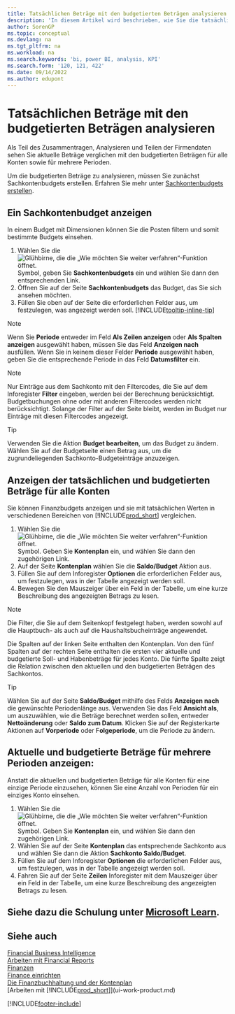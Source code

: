 ```yaml
---
title: Tatsächlichen Beträge mit den budgetierten Beträgen analysieren
description: 'In diesem Artikel wird beschrieben, wie Sie die tatsächlichen Beträge im Vergleich zu den geplanten Beträgen analysieren können, um Daten Ihrer Firma zu erfassen, zu analysieren und weiterzugeben.'
author: SorenGP
ms.topic: conceptual
ms.devlang: na
ms.tgt_pltfrm: na
ms.workload: na
ms.search.keywords: 'bi, power BI, analysis, KPI'
ms.search.form: '120, 121, 422'
ms.date: 09/14/2022
ms.author: edupont
---
```

# <a name="analyze-actual-amounts-versus-budgeted-amounts" />Tatsächlichen Beträge mit den budgetierten Beträgen analysieren

Als Teil des Zusammentragen, Analysieren und Teilen der Firmendaten sehen Sie aktuelle Beträge verglichen mit den budgetierten Beträgen für alle Konten sowie für mehrere Perioden.

Um die budgetierten Beträge zu analysieren, müssen Sie zunächst Sachkontenbudgets erstellen. Erfahren Sie mehr unter [Sachkontenbudgets erstellen](finance-how-create-budgets.md).

## <a name="view-a-gl-budget" />Ein Sachkontenbudget anzeigen

In einem Budget mit Dimensionen können Sie die Posten filtern und somit bestimmte Budgets einsehen.

1. Wählen Sie die ![Glühbirne, die die „Wie möchten Sie weiter verfahren“-Funktion öffnet.](media/ui-search/search_small.png "Tell me-Funktion") Symbol, geben Sie **Sachkontenbudgets** ein und wählen Sie dann den entsprechenden Link.
2. Öffnen Sie auf der Seite **Sachkontenbudgets** das Budget, das Sie sich ansehen möchten.  
3. Füllen Sie oben auf der Seite die erforderlichen Felder aus, um festzulegen, was angezeigt werden soll. [!INCLUDE[tooltip-inline-tip](includes/tooltip-inline-tip_md.md)]

> [!NOTE]  
> Wenn Sie **Periode** entweder im Feld **Als Zeilen anzeigen** oder **Als Spalten anzeigen** ausgewählt haben, müssen Sie das Feld **Anzeigen nach** ausfüllen. Wenn Sie in keinem dieser Felder **Periode** ausgewählt haben, geben Sie die entsprechende Periode in das Feld **Datumsfilter** ein.  

> [!NOTE]  
> Nur Einträge aus dem Sachkonto mit den Filtercodes, die Sie auf dem Inforegister **Filter** eingeben, werden bei der Berechnung berücksichtigt. Budgetbuchungen ohne oder mit anderen Filtercodes werden nicht berücksichtigt. Solange der Filter auf der Seite bleibt, werden im Budget nur Einträge mit diesen Filtercodes angezeigt.  

> [!TIP]  
> Verwenden Sie die Aktion **Budget bearbeiten**, um das Budget zu ändern. Wählen Sie auf der Budgetseite einen Betrag aus, um die zugrundeliegenden Sachkonto-Budgeteinträge anzuzeigen.

## <a name="view-actual-and-budgeted-amounts-for-all-accounts" />Anzeigen der tatsächlichen und budgetierten Beträge für alle Konten

Sie können Finanzbudgets anzeigen und sie mit tatsächlichen Werten in verschiedenen Bereichen von [!INCLUDE[prod_short](includes/prod_short.md)] vergleichen.

1. Wählen Sie die ![Glühbirne, die die „Wie möchten Sie weiter verfahren“-Funktion öffnet.](media/ui-search/search_small.png "Tell me-Funktion") Symbol. Geben Sie **Kontenplan** ein, und wählen Sie dann den zugehörigen Link.  
2. Auf der Seite **Kontenplan** wählen Sie die **Saldo/Budget** Aktion aus.
3. Füllen Sie auf dem Inforegister **Optionen** die erforderlichen Felder aus, um festzulegen, was in der Tabelle angezeigt werden soll.  
4. Bewegen Sie den Mauszeiger über ein Feld in der Tabelle, um eine kurze Beschreibung des angezeigten Betrags zu lesen.

> [!NOTE]  
> Die Filter, die Sie auf dem Seitenkopf festgelegt haben, werden sowohl auf die Hauptbuch- als auch auf die Haushaltsbucheinträge angewendet.

Die Spalten auf der linken Seite enthalten den Kontenplan. Von den fünf Spalten auf der rechten Seite enthalten die ersten vier aktuelle und budgetierte Soll- und Habenbeträge für jedes Konto. Die fünfte Spalte zeigt die Relation zwischen den aktuellen und den budgetierten Beträgen des Sachkontos.  

> [!TIP]  
> Wählen Sie auf der Seite **Saldo/Budget** mithilfe des Felds **Anzeigen nach** die gewünschte Periodenlänge aus. Verwenden Sie das Feld **Ansicht als**, um auszuwählen, wie die Beträge berechnet werden sollen, entweder **Nettoänderung** oder **Saldo zum Datum**. Klicken Sie auf der Registerkarte Aktionen auf **Vorperiode** oder F**olgeperiode**, um die Periode zu ändern.  

## <a name="to-view-actual-and-budgeted-amounts-for-several-periods" />Aktuelle und budgetierte Beträge für mehrere Perioden anzeigen:

Anstatt die aktuellen und budgetierten Beträge für alle Konten für eine einzige Periode einzusehen, können Sie eine Anzahl von Perioden für ein einziges Konto einsehen.  

1. Wählen Sie die ![Glühbirne, die die „Wie möchten Sie weiter verfahren“-Funktion öffnet.](media/ui-search/search_small.png "Tell me-Funktion") Symbol. Geben Sie **Kontenplan** ein, und wählen Sie dann den zugehörigen Link.  
2. Wählen Sie auf der Seite **Kontenplan** das entsprechende Sachkonto aus und wählen Sie dann die Aktion **Sachkonto Saldo/Budget**.  
3. Füllen Sie auf dem Inforegister **Optionen** die erforderlichen Felder aus, um festzulegen, was in der Tabelle angezeigt werden soll.  
4. Fahren Sie auf der Seite **Zeilen** Inforegister mit dem Mauszeiger über ein Feld in der Tabelle, um eine kurze Beschreibung des angezeigten Betrags zu lesen.  

## <a name="see-related-training-at-microsoft-learnlearnmodulesbudgets-exchange-rates-dynamics-365-business-centralindex" />Siehe dazu die Schulung unter [Microsoft Learn](/learn/modules/budgets-exchange-rates-dynamics-365-business-central/index).

## <a name="see-also" />Siehe auch

[Financial Business Intelligence](bi.md)  
[Arbeiten mit Financial Reports](bi-how-work-account-schedule.md)  
[Finanzen](finance.md)  
[Finance einrichten](finance-setup-finance.md)  
[Die Finanzbuchhaltung und der Kontenplan](finance-general-ledger.md)  
[Arbeiten mit [!INCLUDE[prod_short](includes/prod_short.md)]](ui-work-product.md)  

[!INCLUDE[footer-include](includes/footer-banner.md)]
